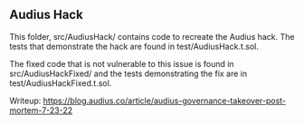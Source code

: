 ## Audius Hack

This folder, src/AudiusHack/ contains code to recreate the Audius hack. The tests that demonstrate the hack are found in test/AudiusHack.t.sol.

The fixed code that is not vulnerable to this issue is found in src/AudiusHackFixed/ and the tests demonstrating the fix are in test/AudiusHackFixed.t.sol.

Writeup: https://blog.audius.co/article/audius-governance-takeover-post-mortem-7-23-22